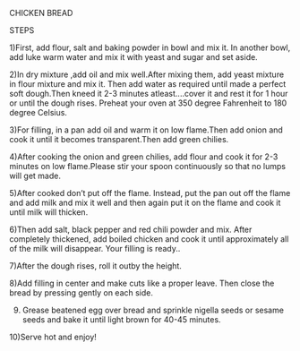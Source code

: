 CHICKEN BREAD

STEPS

1)First, add flour, salt and baking powder in bowl and mix it. In another bowl, add luke warm water and mix it with yeast and sugar and set aside.

2)In dry mixture ,add oil and mix well.After mixing them, add yeast mixture in flour mixture and mix it. Then add water as required until made a perfect soft dough.Then kneed it 2-3 minutes atleast....cover it and rest it for 1 hour or until the dough rises. Preheat your oven at 350 degree Fahrenheit to 180 degree Celsius.

3)For filling, in a pan add oil and warm it on low flame.Then add onion and cook it until it becomes transparent.Then add green chilies.

4)After cooking the onion and green chilies, add flour and cook it for 2-3 minutes on low flame.Please stir your spoon continuously so that no lumps will get made.

5)After cooked don’t put off the flame. Instead, put the pan out off the flame and add milk and mix it well and then again put it on the flame and cook it until milk will thicken.

6)Then add salt, black pepper and red chili powder and mix. After completely thickened, add boiled chicken and cook it until approximately all of the milk will disappear. Your filling is ready..

7)After the dough rises, roll it outby the height.

8)Add filling in center and make cuts like a proper leave. Then close the bread by pressing gently on each side.

9) Grease beatened egg over bread and sprinkle nigella seeds or sesame seeds and bake it until light brown for 40-45 minutes.

10)Serve hot and enjoy!